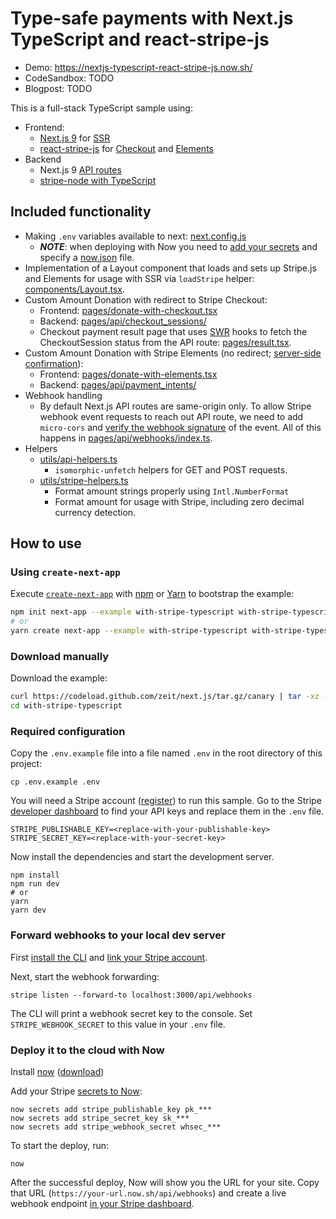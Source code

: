 # Type-safe payments with Next.js TypeScript and react-stripe-js

- Demo: https://nextjs-typescript-react-stripe-js.now.sh/
- CodeSandbox: TODO
- Blogpost: TODO

This is a full-stack TypeScript sample using:

- Frontend:
  - [Next.js 9](https://nextjs.org/blog/next-9) for [SSR](https://nextjs.org/features/server-side-rendering)
  - [react-stripe-js](https://github.com/stripe/react-stripe-js) for [Checkout](https://stripe.com/checkout) and [Elements](https://stripe.com/elements)
- Backend
  - Next.js 9 [API routes](https://nextjs.org/blog/next-9#api-routes)
  - [stripe-node with TypeScript](https://github.com/stripe/stripe-node#usage-with-typescript)

## Included functionality

- Making `.env` variables available to next: [next.config.js](next.config.js)
  - **_NOTE_**: when deploying with Now you need to [add your secrets](https://zeit.co/docs/v2/serverless-functions/env-and-secrets) and specify a [now.json](/now.json) file.
- Implementation of a Layout component that loads and sets up Stripe.js and Elements for usage with SSR via `loadStripe` helper: [components/Layout.tsx](components/Layout.tsx).
- Custom Amount Donation with redirect to Stripe Checkout:
  - Frontend: [pages/donate-with-checkout.tsx](pages/donate-with-checkout.tsx)
  - Backend: [pages/api/checkout_sessions/](pages/api/checkout_sessions/)
  - Checkout payment result page that uses [SWR](https://github.com/zeit/swr) hooks to fetch the CheckoutSession status from the API route: [pages/result.tsx](pages/result.tsx).
- Custom Amount Donation with Stripe Elements (no redirect; [server-side confirmation](https://stripe.com/docs/payments/accept-a-payment-synchronously#web)):
  - Frontend: [pages/donate-with-elements.tsx](pages/donate-with-checkout.tsx)
  - Backend: [pages/api/payment_intents/](pages/api/payment_intents/)
- Webhook handling
  - By default Next.js API routes are same-origin only. To allow Stripe webhook event requests to reach out API route, we need to add `micro-cors` and [verify the webhook signature](https://stripe.com/docs/webhooks/signatures) of the event. All of this happens in [pages/api/webhooks/index.ts](pages/api/webhooks/index.ts).
- Helpers
  - [utils/api-helpers.ts](utils/api-helpers.ts)
    - `isomorphic-unfetch` helpers for GET and POST requests.
  - [utils/stripe-helpers.ts](utils/stripe-helpers.ts)
    - Format amount strings properly using `Intl.NumberFormat`
    - Format amount for usage with Stripe, including zero decimal currency detection.

## How to use

### Using `create-next-app`

Execute [`create-next-app`](https://github.com/zeit/next.js/tree/canary/packages/create-next-app) with [npm](https://docs.npmjs.com/cli/init) or [Yarn](https://yarnpkg.com/lang/en/docs/cli/create/) to bootstrap the example:

```bash
npm init next-app --example with-stripe-typescript with-stripe-typescript-app
# or
yarn create next-app --example with-stripe-typescript with-stripe-typescript-app
```

### Download manually

Download the example:

```bash
curl https://codeload.github.com/zeit/next.js/tar.gz/canary | tar -xz --strip=2 next.js-canary/examples/with-stripe-typescript
cd with-stripe-typescript
```

### Required configuration

Copy the `.env.example` file into a file named `.env` in the root directory of this project:

    cp .env.example .env

You will need a Stripe account ([register](https://dashboard.stripe.com/register)) to run this sample. Go to the Stripe [developer dashboard](https://stripe.com/docs/development#api-keys) to find your API keys and replace them in the `.env` file.

    STRIPE_PUBLISHABLE_KEY=<replace-with-your-publishable-key>
    STRIPE_SECRET_KEY=<replace-with-your-secret-key>

Now install the dependencies and start the development server.

    npm install
    npm run dev
    # or
    yarn
    yarn dev

### Forward webhooks to your local dev server

First [install the CLI](https://stripe.com/docs/stripe-cli) and [link your Stripe account](https://stripe.com/docs/stripe-cli#link-account).

Next, start the webhook forwarding:

    stripe listen --forward-to localhost:3000/api/webhooks

The CLI will print a webhook secret key to the console. Set `STRIPE_WEBHOOK_SECRET` to this value in your `.env` file.

### Deploy it to the cloud with Now

Install [now](https://zeit.co/now) ([download](https://zeit.co/download))

Add your Stripe [secrets to Now](https://zeit.co/docs/v2/serverless-functions/env-and-secrets):

    now secrets add stripe_publishable_key pk_***
    now secrets add stripe_secret_key sk_***
    now secrets add stripe_webhook_secret whsec_***

To start the deploy, run:

    now

After the successful deploy, Now will show you the URL for your site. Copy that URL (`https://your-url.now.sh/api/webhooks`) and create a live webhook endpoint [in your Stripe dashboard](https://stripe.com/docs/webhooks/setup#configure-webhook-settings).
